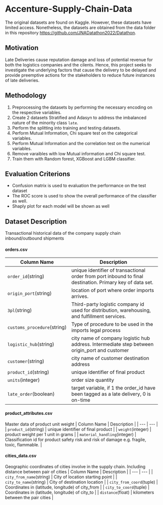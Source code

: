 # Accenture-Supply-Chain-Data

The original datasets are found on Kaggle. However, these datasets have limited access. Nonetheless, the datasets are obtained from the data folder in this repository https://github.com/JNADatathon2022/Datathon.

## Motivation
Late Deliveries cause reputation damage and loss of potential revenue for both the logistics companies and the cilents. Hence, this project seeks to investigate the underlying factors that cause the delivery to be delayed and provide preemptive actions for the stakeholders to reduce future instances of late deliveries.
## Methodology
1. Preprocessing the datasets by performing the necessary encoding on the respective variables.
2. Create 2 datasets Stratified and Adasyn to address the imbalanced nature of the minority class `late`.
3. Perform the splitting into training and testing datasets.
4. Perform Mutual Information, Chi square test on the categorical variables.
5. Perform Mutual Information and the correlation test on the numerical variables.
6. Remove varaibles with low Mutual information and Chi square test.
7. Train them with Random forest, XGBoost and LGBM classifier.

## Evaluation Criterions
* Confusion matrix is used to evaluation the performance on the test dataset
* The ROC score is used to show the overall performance of the classifier as well.
* Shaply plot for each model will be shown as well

## Dataset Description
Transactional historical data of the company supply chain inbound/outbound shipments
#### **orders.csv**
| Column Name | Description |
| --- | --- |
| `order_id`(string) | unique identifier of transactional order from port inbound to final destination. Primary key of data set. |
| `origin_port`(string) | location of port where order imports arrives. |
| `3pl`(string) | Third-party logistic company id used for distribution, warehousing, and fulfillment services. |
| `customs_procedure`(string) | Type of procedure to be used in the imports legal process |
| `logistic_hub`(string) | city name of company logistic hub address. Intermediate step between origin_port and customer |
| `customer`(string) | city name of customer destination address |
| `product_id`(string) | unique identifier of final product |
| `units`(integer) | order size quantity |
| `late_order`(boolean) | target variable, if 1 the order_id have been tagged as a late delivery, 0 is on-time |

#### **product_attributes.csv**
Master data of product unit weight
| Column Name | Description |
| --- | --- |
| `product_id`(string) | unique identifier of final product |
| `weight`(integer) | product weight per 1 unit in grams |
| `material_handling`(integer) | Classification id for product safety risk and risk of damage e.g. fragile, toxic, flammable. |

#### **cities_data.csv**
Geographic coordinates of cities involve in the supply chain.
Including distance between pair of cities
| Column Name | Description |
| --- | --- |
| `city_from_name`(string) | City of location starting point |
| `city_to_name`(string) | City of destination location |
| `city_from_coord`(tuple) | Coordinates in (latitude, longitude) of city_from |
| `city_to_coord`(tuple) | Coordinates in (latitude, longitude) of city_to |
| `distance`(float) | kilometers between the pair cities |




